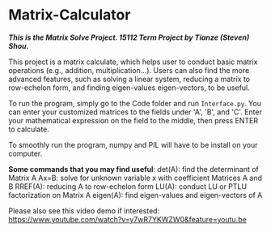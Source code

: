 # Matrix-Calculator

***This is the Matrix Solve Project. 15112 Term Project by Tianze (Steven) Shou.***

This project is a matrix calculate, which helps user to conduct basic matrix operations (e.g., addition, multiplication...). Users can also find the more advanced features, such as solving a linear system, reducing a matrix to row-echelon form, and finding eigen-values eigen-vectors, to be useful. 

To run the program, simply go to the Code folder and run `Interface.py`. You can enter your customized matrices to the fields under 'A', 'B', and 'C'. Enter your mathematical expression on the field to the middle, then press ENTER to calculate.

To smoothly run the program, numpy and PIL will have to be install on your computer. 


**Some commands that you may find useful**: 
det(A): find the determinant of Matrix A 
Ax=B: solve for unknown variable x with coefficient Matrices A and B 
RREF(A): reducing A to row-echelon form 
LU(A): conduct LU or PTLU factorization on Matrix A
eigen(A): find eigen-values and eigen-vectors of A


Please also see this video demo if interested: 
https://www.youtube.com/watch?v=y7wR7YKWZW0&feature=youtu.be 
